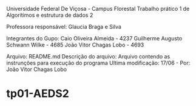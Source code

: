 
Universidade Federal De Viçosa - Campus Florestal
Trabalho prático 1 de Algorítimos e estrutura de dados 2

Professora responsável: 
    Glaucia Braga e Silva
    
Integrantes do Gupo:
    Caio Oliveira Almeida - 4237
    Guilherme Augusto Schwann Wilke - 4685
    João Vitor Chagas Lobo - 4693

Arquivo: 
    README.md
    Descrição do arquivo: Arquivo contendo as instrunções para execução do programa
    Ultima modificação: 17/06 - Por: João Vitor Chagas Lobo

# tp01-AEDS2